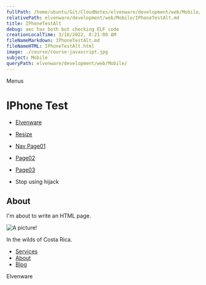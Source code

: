 ```yaml
---
fullPath: /home/ubuntu/Git/CloudNotes/elvenware/development/web/Mobile/IPhoneTestAlt.md
relativePath: elvenware/development/web/Mobile/IPhoneTestAlt.md
title: IPhoneTestAlt
debug: aec has both but checking ELF code
creationLocalTime: 3/18/2022, 8:21:00 AM
fileNameMarkdown: IPhoneTestAlt.md
fileNameHTML: IPhoneTestAlt.html
image: ./course/course-javascript.jpg
subject: Mobile
queryPath: elvenware/development/web/Mobile/
---
```


<!-- toc -->
<!-- tocstop -->

Menus

IPhone Test
===========

-   [Elvenware](../index.html)
-   [Resize](#)

-   [Nav Page01](Page01.html)
-   [Page02](Page02.html)
-   [Page03](Page03.html)
-   Stop using hijack

About
-----

I'm about to write an HTML page.

![A picture!](../../../Art/photos/CostaRica/images/temp01/IMG_0929s.png)

In the wilds of Costa Rica.

-   [Services](services.html)
-   [About](about.html)
-   [Blog](blog.html)

Elvenware
